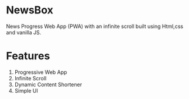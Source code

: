 # NewsBox
News Progress Web App (PWA) with an infinite scroll built using Html,css and vanilla JS.


# Features
1) Progressive Web App
2) Infinite Scroll 
3) Dynamic Content Shortener
4) Simple UI
